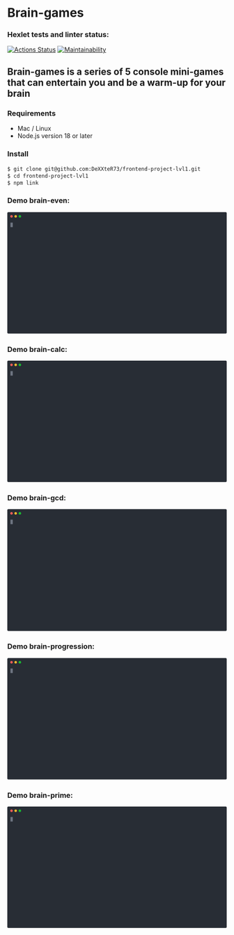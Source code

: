 # Brain-games

### Hexlet tests and linter status:
[![Actions Status](https://github.com/DeXXteR73/frontend-project-lvl1/workflows/hexlet-check/badge.svg)](https://github.com/DeXXteR73/frontend-project-lvl1/actions)
[![Maintainability](https://api.codeclimate.com/v1/badges/fe69c4f397b10062bece/maintainability)](https://codeclimate.com/github/DeXXteR73/frontend-project-lvl1/maintainability)

## Brain-games is a series of 5 console mini-games that can entertain you and be a warm-up for your brain

### Requirements

- Mac / Linux
- Node.js version 18 or later

### Install

```
$ git clone git@github.com:DeXXteR73/frontend-project-lvl1.git
$ cd frontend-project-lvl1
$ npm link
```

### Demo brain-even:

<img src="svg/brain-even.svg" loading="lazy"></img>

### Demo brain-calc:

<img src="svg/brain-calc.svg" loading="lazy"></img>

### Demo brain-gcd:

<img src="svg/brain-gcd.svg" loading="lazy"></img>

### Demo brain-progression:

<img src="svg/brain-progression.svg" loading="lazy"></img>

### Demo brain-prime:

<img src="svg/brain-prime.svg" loading="lazy"></img>